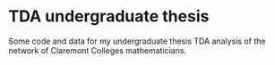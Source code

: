 # TDA undergraduate thesis 

Some code and data for my undergraduate thesis TDA analysis of the network of Claremont Colleges mathematicians. 
